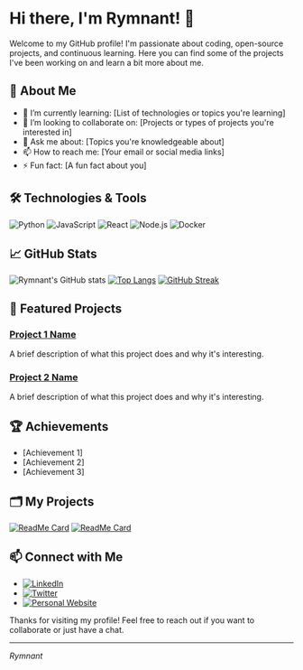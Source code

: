 # Hi there, I'm Rymnant! 👋

Welcome to my GitHub profile! I'm passionate about coding, open-source projects, and continuous learning. Here you can find some of the projects I've been working on and learn a bit more about me.

## 🚀 About Me

- 🌱 I’m currently learning: [List of technologies or topics you're learning]
- 👯 I’m looking to collaborate on: [Projects or types of projects you're interested in]
- 💬 Ask me about: [Topics you're knowledgeable about]
- 📫 How to reach me: [Your email or social media links]
- ⚡ Fun fact: [A fun fact about you]

## 🛠️ Technologies & Tools

![Python](https://img.shields.io/badge/Python-3776AB?style=for-the-badge&logo=python&logoColor=white)
![JavaScript](https://img.shields.io/badge/JavaScript-F7DF1E?style=for-the-badge&logo=javascript&logoColor=black)
![React](https://img.shields.io/badge/React-20232A?style=for-the-badge&logo=react&logoColor=61DAFB)
![Node.js](https://img.shields.io/badge/Node.js-339933?style=for-the-badge&logo=nodedotjs&logoColor=white)
![Docker](https://img.shields.io/badge/Docker-2496ED?style=for-the-badge&logo=docker&logoColor=white)

## 📈 GitHub Stats

![Rymnant's GitHub stats](https://github-readme-stats.vercel.app/api?username=Rymnant&show_icons=true&theme=radical)
[![Top Langs](https://github-readme-stats.vercel.app/api/top-langs/?username=Rymnant&layout=compact&theme=radical)](https://github.com/Rymnant/github-readme-stats)
[![GitHub Streak](https://github-readme-streak-stats.herokuapp.com/?user=Rymnant&theme=radical)](https://git.io/streak-stats)

## 🌟 Featured Projects

### [Project 1 Name](https://github.com/Rymnant/project1)
A brief description of what this project does and why it's interesting.

### [Project 2 Name](https://github.com/Rymnant/project2)
A brief description of what this project does and why it's interesting.

## 🏆 Achievements

- [Achievement 1]
- [Achievement 2]
- [Achievement 3]

## 🗂️ My Projects

[![ReadMe Card](https://github-readme-stats.vercel.app/api/pin/?username=Rymnant&repo=project1&theme=radical)](https://github.com/Rymnant/project1)
[![ReadMe Card](https://github-readme-stats.vercel.app/api/pin/?username=Rymnant&repo=project2&theme=radical)](https://github.com/Rymnant/project2)

## 📫 Connect with Me

- [![LinkedIn](https://img.shields.io/badge/LinkedIn-0077B5?style=for-the-badge&logo=linkedin&logoColor=white)](https://www.linkedin.com/in/your-linkedin)
- [![Twitter](https://img.shields.io/badge/Twitter-1DA1F2?style=for-the-badge&logo=twitter&logoColor=white)](https://twitter.com/your-twitter)
- [![Personal Website](https://img.shields.io/badge/Website-FF7139?style=for-the-badge&logo=firefox&logoColor=white)](https://yourwebsite.com)

Thanks for visiting my profile! Feel free to reach out if you want to collaborate or just have a chat.

---

_Rymnant_
